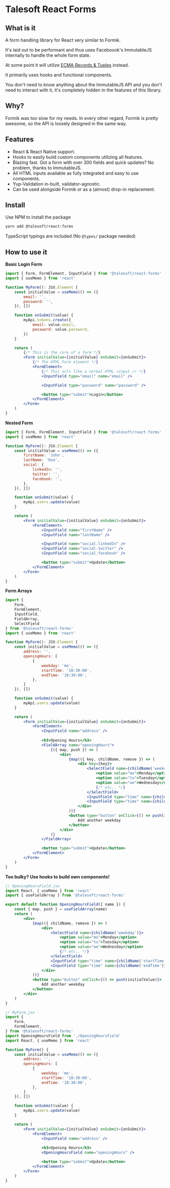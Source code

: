 Talesoft React Forms
====================

What is it
----------

A form handling library for React very similar to Formik.

It's laid out to be performant and thus uses Faceboook's
ImmutableJS internally to handle the whole form state.

At some point it will utilize [ECMA Records & Tuples](https://github.com/tc39/proposal-record-tuple) instead.

It primarily uses hooks and functional components.

You don't need to know anything about the ImmutableJS API and you don't need to interact with it, it's completely hidden in the features of this library.

Why?
----

Formik was too slow for my needs. In every other regard, Formik is pretty awesome, so the API
is loosely designed in the same way.

Features
--------

- React & React Native support.
- Hooks to easily build custom components utilizing all features.
- Blazing fast. Got a form with over 300 fields and quick updates? No problem, thanks to ImmutableJS.
- All HTML inputs available as fully integrated and easy to use components.
- Yup-Validation in-built, validator-agnostic.
- Can be used alongside Formik or as a (almost) drop-in replacement.

Install
-------

Use NPM to install the package

```bash
yarn add @talesoft/react-forms
```

TypeScript typings are included (No `@types/` package needed)

How to use it
-------------

**Basic Login Form**

```jsx
import { Form, FormElement, InputField } from '@talesoft/react-forms'
import { useMemo } from 'react'

function MyForm(): JSX.Element {
    const initialValue = useMemo(() => ({
        email: '',
        password: '',
    }), [])

    function onSubmit(value) {
        myApi.tokens.create({
            email: value.email,
            password: value.password,
        })
    }

    return (
        {/* This is the core of a form */}
        <Form initialValue={initialValue} onSubmit={onSubmit}>
            {/* The HTML Form element */}
            <FormElement>
                {/* This acts like a normal HTML <input /> */}
                <InputField type="email" name="email" />

                <InputField type="password" name="password" />

                <button type="submit">Login</button>
            </FormElement>
        </Form>
    )
}
```

**Nested Form**

```jsx
import { Form, FormElement, InputField } from '@talesoft/react-forms'
import { useMemo } from 'react'

function MyForm(): JSX.Element {
    const initialValue = useMemo(() => ({
        firstName: 'John',
        lastName: 'Doe',
        social: {
            linkedIn: '',
            twitter: '',
            facebook: '',
        },
    }), [])

    function onSubmit(value) {
        myApi.users.update(value)
    }

    return (
        <Form initialValue={initialValue} onSubmit={onSubmit}>
            <FormElement>
                <InputField name="firstName" />
                <InputField name="lastName" />

                <InputField name="social.linkedIn" />
                <InputField name="social.twitter" />
                <InputField name="social.facebook" />

                <button type="submit">Update</button>
            </FormElement>
        </Form>
    )
}
```

**Form Arrays**

```jsx
import {
    Form,
    FormElement,
    InputField,
    FieldArray,
    SelectField
} from '@talesoft/react-forms'
import { useMemo } from 'react'

function MyForm(): JSX.Element {
    const initialValue = useMemo(() => ({
        address: '',
        openingHours: [
            {
                weekday: 'mo',
                startTime: '10:30:00',
                endTime: '18:30:00',
            },
        ]
    }), [])

    function onSubmit(value) {
        myApi.users.update(value)
    }

    return (
        <Form initialValue={initialValue} onSubmit={onSubmit}>
            <FormElement>
                <InputField name="address" />
                
                <h3>Opening Hours</h3>
                <FieldArray name="openingHours">
                    {({ map, push }) => (
                        <div>
                            {map(({ key, childName, remove }) => (
                                <div key={key}>
                                    <SelectField name={childName('weekday')}>
                                        <option value="mo">Monday</option>
                                        <option value="tu">Tuesday</option>
                                        <option value="we">Wednesday</option>
                                        {/* etc.. */}
                                    </SelectField>
                                    <InputField type="time" name={childName('startTime')} />
                                    <InputField type="time" name={childName('endTime')} />
                                </div>
                            ))}
                            <button type="button" onClick={() => push(initialValue)}>
                                Add another weekday
                            </button>
                        </div>
                    )}
                </FieldArray>

                <button type="submit">Update</button>
            </FormElement>
        </Form>
    )
}
```

**Too bulky? Use hooks to build own components!**

```jsx
// OpeningHoursField.jsx
import React, { useMemo } from 'react'
import { useFieldArray } from '@talesoft/react-forms'

export default function OpeningHoursField({ name }) {
    const { map, push } = useFieldArray(name)
    return (
        <div>
            {map(({ childName, remove }) => (
                <div>
                    <SelectField name={childName('weekday')}>
                        <option value="mo">Monday</option>
                        <option value="tu">Tuesday</option>
                        <option value="we">Wednesday</option>
                        {/* etc.. */}
                    </SelectField>
                    <InputField type="time" name={childName('startTime')} />
                    <InputField type="time" name={childName('endTime')}/>
                </div>
            ))}
            <button type="button" onClick={() => push(initialValue)}>
                Add another weekday
            </button>
        </div>
    )
}
```

```jsx
// MyForm.jsx
import {
    Form,
    FormElement,
} from '@talesoft/react-forms'
import OpeningHoursField from './OpeningHoursField'
import React, { useMemo } from 'react'

function MyForm() {
    const initialValue = useMemo(() => ({
        address: '',
        openingHours: [
            {
                weekday: 'mo',
                startTime: '10:30:00',
                endTime: '18:30:00',
            },
        ]
    }), [])

    function onSubmit(value) {
        myApi.users.update(value)
    }

    return (
        <Form initialValue={initialValue} onSubmit={onSubmit}>
            <FormElement>
                <InputField name="address" />
                
                <h3>Opening Hours</h3>
                <OpeningHoursField name="openingHours" />

                <button type="submit">Update</button>
            </FormElement>
        </Form>
    )
}
```